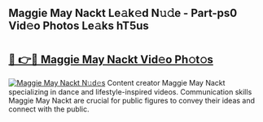 ## Maggie May Nackt Le𝚊k𝚎d N𝚞𝚍e - Part-ps0 Vid𝚎o Photos Le𝚊ks hT5us

# <h2><a href="http://fb46l3.evod.top/?m=Maggie+May+Nackt">🔗 👉🔴 Maggie May Nackt Vid𝚎o Ph𝚘t𝚘s</a></h2>

[![Maggie May Nackt N𝚞d𝚎s](https://i.imgur.com/8V9OHl7.gif)](http://fb46l3.evod.top/?m=Maggie+May+Nackt)
Content creator Maggie May Nackt specializing in dance and lifestyle-inspired videos. Communication skills Maggie May Nackt are crucial for public figures to convey their ideas and connect with the public. 
